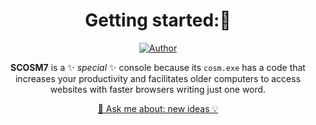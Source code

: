 <div align="center">


# Getting started:👋
  [![Author](https://img.shields.io/badge/author-GabrielLuiz-191F2B?style=flat-square)](https://github.com/GabrielLuizSF)

**SCOSM7** is a ✨ _special_ ✨ console because its `cosm.exe` has a code that increases your productivity and facilitates older computers to access websites with faster browsers writing just one word.



  <a href="mailto:contatonovasideiasgeniosas@gmail.com">💬 Ask me about: new ideas 💡</a>

</div>
